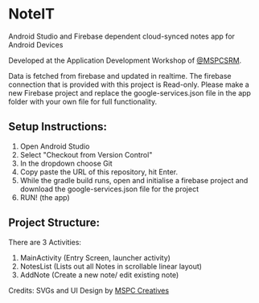 # NoteIT
Android Studio and Firebase dependent cloud-synced notes app for Android Devices

Developed at the Application Development Workshop of [@MSPCSRM](https://github.com/MSPCSRM "Microsoft Student Partners Club SRM on GitHub"). 

Data is fetched from firebase and updated in realtime. The firebase connection that is provided with this project is Read-only. Please make a new Firebase project and replace the google-services.json file in the app folder with your own file for full functionality.

## Setup Instructions:

1. Open Android Studio
2. Select "Checkout from Version Control"
3. In the dropdown choose Git
4. Copy paste the URL of this repository, hit Enter.
5. While the gradle build runs, open and initialise a firebase project and download the google-services.json file for the project
6. RUN! (the app)

## Project Structure:

There are 3 Activities: 
  1. MainActivity (Entry Screen, launcher activity)
  2. NotesList (Lists out all Notes in scrollable linear layout)
  3. AddNote (Create a new note/ edit existing note)

Credits:
SVGs and UI Design by [MSPC Creatives](https://msclubsrm.in/team.html#creatives)

